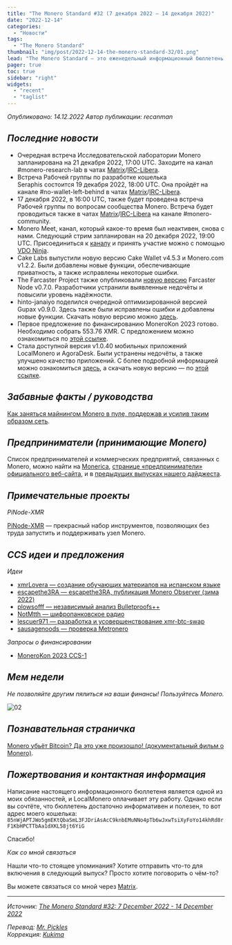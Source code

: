 ```yaml
---
title: "The Monero Standard #32 (7 декабря 2022 — 14 декабря 2022)"
date: "2022-12-14"
categories:
  - "Новости"
tags:
  - "The Monero Standard"
thumbnail: "img/post/2022-12-14-the-monero-standard-32/01.png"
lead: "The Monero Standard — это еженедельный информационный бюллетень от p2p торговой платформы LocalMonero обо всём, что касается Monero."
pager: true
toc: true
sidebar: "right"
widgets:
  - "recent"
  - "taglist"
---
```


_Опубликовано: 14.12.2022_
_Автор публикации: recanman_

## _Последние новости_

- Очередная встреча Исследовательской лаборатории Monero запланирована на 21 декабря 2022, 17:00 UTC. Заходите на канал #monero-research-lab в чатах [Matrix](https://matrix.to/#/#monero-research-lab:monero.social)/[IRC-Libera](irc://irc.libera.chat/#monero-research-lab).
- Встреча Рабочей группы по разработке кошелька Seraphis состоится 19 декабря 2022, 18:00 UTC. Она пройдёт на канале #no-wallet-left-behind в чатах [Matrix](https://matrix.to/#/#no-wallet-left-behind:monero.social)/[IRC-Libera](irc://irc.libera.chat/#no-wallet-left-behind).
- 17 декабря 2022, в 16:00 UTC, также будет проведена встреча Рабочей группы по вопросам сообщества Monero. Встреча будет проводиться также в чатах [Matrix](https://matrix.to/#/#monero-community:monero.social)/[IRC-Libera](irc://irc.libera.chat/#monero-community) на канале #monero-community.
- Monero Meet, канал, который какое-то время был неактивен, снова с нами. Следующий стрим запланирован на 20 декабря 2022, 19:00 UTC. Присоединиться к [каналу](https://yewtu.be/channel/UCVGa7b7SCkNhwmNrL19pVVg) и принять участие можно с помощью [VDO Ninja](https://github.com/steveseguin/vdo.ninja).
- Cake Labs выпустили новую версию Cake Wallet v4.5.3 и Monero.com v1.2.2. Были добавлены новые функции, обеспечивающие приватность, а также исправлены некоторые ошибки.
- The Farcaster Project также опубликовали [новую версию](https://github.com/farcaster-project/farcaster-node/releases/tag/v0.7.0) Farcaster Node v0.7.0. Разработчики устранили выявленные недочёты и повысили уровень надёжности.
- hinto-janaiyo поделился очередной оптимизированной версией Gupax v0.9.0. Здесь также были исправлены ошибки и добавлены новые функции. Скачать новую версию можно [здесь](https://github.com/hinto-janaiyo/gupax/releases/tag/v0.9.0).
- Первое предложение по финансированию MoneroKon 2023 готово. Необходимо собрать 553.76 XMR. С предложением можно ознакомиться по [этой ссылке](https://repo.getmonero.org/monero-project/ccs-proposals/-/merge_requests/362).
- Стала доступной версия v1.0.40 мобильных приложений LocalMonero и AgoraDesk. Были устранены недочёты, а также улучшено качество приложений. С более подробной информацией можно ознакомиться [здесь](https://github.com/monero-project/meta/issues/764), а скачать новую версию — по [этой ссылке](https://github.com/AgoraDesk-LocalMonero/agoradesk-app-foss/releases/tag/v1.0.40).

## _Забавные факты / руководства_

[Как заняться майнингом Monero в пуле, поддержав и усилив таким образом сеть](https://www.getmonero.org/resources/user-guides/mine-to-pool.html).

## _Предприниматели (принимающие Monero)_

Список предпринимателей и коммерческих предприятий, связанных с Monero, можно найти на [Monerica](https://monerica.com/), [странице «предприниматели» официального веб-сайта](https://getmonero.org/community/merchants/), и в [предыдущих выпусках нашего дайджеста](https://localmonero.co/nojs/the-monero-standard).

## _Примечательные проекты_

*PiNode-XMR*

[PiNode-XMR](https://github.com/monero-ecosystem/PiNode-XMR) — прекрасный набор инструментов, позволяющих без труда запустить и поддерживать узел Monero.

## _CCS идеи и предложения_

*Идеи*

- [xmrLovera — создание обучающих материалов на испанском языке](https://repo.getmonero.org/monero-project/ccs-proposals/-/merge_requests/366)
- [escapethe3RA — escapethe3RA, публикация Monero Observer (зима 2022)](https://repo.getmonero.org/monero-project/ccs-proposals/-/merge_requests/363)
- [plowsofff — независимый анализ Bulletproofs++](https://repo.getmonero.org/monero-project/ccs-proposals/-/merge_requests/358)
- [NotMtth — шифропанковское радио](https://repo.getmonero.org/monero-project/ccs-proposals/-/merge_requests/357)
- [lescuer971 — разработка и усовершенствование xmr-btc-swap](https://repo.getmonero.org/monero-project/ccs-proposals/-/merge_requests/355)
- [sausagenoods — проверка Metronero](https://repo.getmonero.org/monero-project/ccs-proposals/-/merge_requests/353)

*Запросы о финансировании*

- [MoneroKon 2023 CCS-1](https://ccs.getmonero.org/proposals/monerokon-2023-ccs-1.html)

## *Мем недели*

*Не позволяйте другим пялиться на ваши финансы! Пользуйтесь Monero.*

![02](/img/post/2022-12-14-the-monero-standard-32/02.png)

## _Познавательная страничка_

[Monero убьёт Bitcoin? Да это уже произошло! (документальный фильм о Monero)](https://yewtu.be/watch?v=2xdXxUO-d70).

## _Пожертвования и контактная информация_

Написание настоящего информационного бюллетеня является одной из моих обязанностей, и LocalMonero оплачивает эту работу. Однако если вы сочтёте, что бюллетень достаточно информативен и полезен, то вот адрес моего кошелька:  
`85nWjAPTJWo5gmEKtQbaSmL3FJDriAsAcC9knbEMuNNo4pTb6wJxwTsiXyFoYo14khRd8rF1KbHPCTTbAa1dXKL58jt6YiG`

Спасибо!

*Как со мной связаться*

Нашли что-то стоящее упоминания? Хотите отправить что-то для включения в следующий выпуск? Просто хотите поговорить о чём-то?

Вы можете связаться со мной через [Matrix](https://matrix.to/#/@recanman:agoradesk.com).

---

_Источник: [The Monero Standard #32: 7 December 2022 - 14 December 2022](https://localmonero.co/the-monero-standard/weekly/32)_

_Перевод: [Mr. Pickles](https://t.me/v1docq47)_  
_Коррекция: [Kukima](https://t.me/Kukima)_
